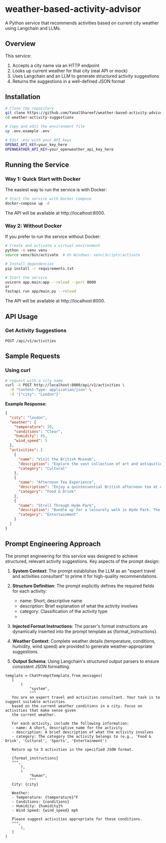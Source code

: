 # weather-based-activity-advisor
A Python service that recommends activities based on current city weather using Langchain and LLMs.

## Overview

This service:
1. Accepts a city name via an HTTP endpoint
2. Looks up current weather for that city (real API or mock)
3. Uses Langchain and an LLM to generate structured activity suggestions
4. Returns the suggestions in a well-defined JSON format

## Installation

```bash
# Clone the repository
git clone https://github.com/YanalShareef/weather-based-activity-advisor.git
cd weather-activity-suggestions

# Copy and edit the environment file
cp .env.example .env

# Edit .env with your API keys
OPENAI_API_KEY=your_key_here
OPENWEATHER_API_KEY=your_openweather_api_key_here
```

## Running the Service

### Way 1: Quick Start with Docker

The easiest way to run the service is with Docker:

```bash
# Start the service with Docker Compose
docker-compose up -d
```

The API will be available at http://localhost:8000.

### Way 2: Without Docker 

If you prefer to run the service without Docker:



```bash
# Create and activate a virtual environment
python -m venv venv
source venv/bin/activate  # On Windows: venv\Scripts\activate

# Install dependencies
pip install -r requirements.txt

# Start the service
uvicorn app.main:app --reload --port 8000
or 
fastapi run app/main.py --reload
```
The API will be available at http://localhost:8000.
## API Usage

### Get Activity Suggestions

```
POST /api/v1/activities
```

## Sample Requests

### Using curl

```bash
# request with a city name
curl -X POST http://localhost:8000/api/v1/activities \
  -H "Content-Type: application/json" \
  -d '{"city": "London"}'
```

**Example Response:**

```json
{
  "city": "london",
  "weather": {
    "temperature": 39,
    "conditions": "Clear",
    "humidity": 85,
    "wind_speed": 5
  },
  "activities": [
    {
      "name": "Visit the British Museum",
      "description": "Explore the vast collection of art and antiquities from around the world at the British Museum. It's a perfect indoor activity to stay warm and get culturally enriched.",
      "category": "Cultural"
    },
    {
      "name": "Afternoon Tea Experience",
      "description": "Enjoy a quintessential British afternoon tea at one of London's historic hotels or tea rooms. A cozy way to spend an afternoon indoors.",
      "category": "Food & Drink"
    },
    {
      "name": "Stroll Through Hyde Park",
      "description": "Bundle up for a leisurely walk in Hyde Park. The clear weather is ideal for enjoying the serene beauty of one of London's largest parks.",
      "category": "Entertainment"
    }
  ]
}
```

## Prompt Engineering Approach

The prompt engineering for this service was designed to achieve structured, relevant activity suggestions. Key aspects of the prompt design:

1. **System Context**: The prompt establishes the LLM as an "expert travel and activities consultant" to prime it for high-quality recommendations.

2. **Structure Definition**: The prompt explicitly defines the required fields for each activity:
   - name: Short, descriptive name
   - description: Brief explanation of what the activity involves
   - category: Classification of the activity type
   - 
3. **Injected Format Instructions**: The parser's format instructions are dynamically inserted into the prompt template as {format_instructions}. 
   
4. **Weather Context**: Complete weather details (temperature, conditions, humidity, wind speed) are provided to generate weather-appropriate suggestions.

5. **Output Schema**: Using Langchain's structured output parsers to ensure consistent JSON formatting.


```
template = ChatPromptTemplate.from_messages(
   [
       (
           "system",
           """
   You are an expert travel and activities consultant. Your task is to suggest suitable activities
   based on the current weather conditions in a city. Focus on activities that make sense given
   the current weather.

   For each activity, include the following information:
   - name: A short, descriptive name for the activity
   - description: A brief description of what the activity involves
   - category: The category the activity belongs to (e.g., 'Food & Drink', 'Cultural', 'Sports', 'Entertainment')

   Return up to 3 activities in the specified JSON format.

   {format_instructions}
   """,
       ),
       (
           "human",
           """
   City: {city}

   Weather:
   - Temperature: {temperature}°F
   - Conditions: {conditions}
   - Humidity: {humidity}%
   - Wind Speed: {wind_speed} mph

   Please suggest activities appropriate for these conditions.
   """,
       ),
   ]
)
```